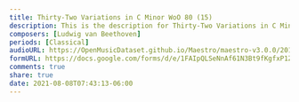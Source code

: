 ```yaml
---
title: Thirty-Two Variations in C Minor WoO 80 (15)
description: This is the description for Thirty-Two Variations in C Minor WoO 80 by Ludwig van Beethoven
composers: [Ludwig van Beethoven]
periods: [Classical]
audioURL: https://OpenMusicDataset.github.io/Maestro/maestro-v3.0.0/2013/ORIG-MIDI_01_7_10_13_Group_MID--AUDIO_08_R3_2013_wav--1.midi
formURL: https://docs.google.com/forms/d/e/1FAIpQLSeNnAf61N3Bt9fKgfxP1Zqu5J4JeORMoqwFPw9zPfkAlX8iCw/viewform
comments: true
share: true
date: 2021-08-08T07:43:13-06:00
---
```

